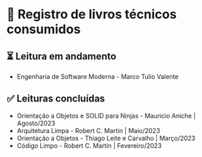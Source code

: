 # 📖 Registro de livros técnicos consumidos

## ⏳ Leitura em andamento
- Engenharia de Software Moderna - Marco Tulio Valente

## ✅ Leituras concluídas
- Orientação a Objetos e SOLID para Ninjas - Mauricio Aniche | Agosto/2023
- Arquitetura Limpa - Robert C. Martin | Maio/2023
- Orientação a Objetos - Thiago Leite e Carvalho | Março/2023
- Código Limpo - Robert C. Martin | Fevereiro/2023


